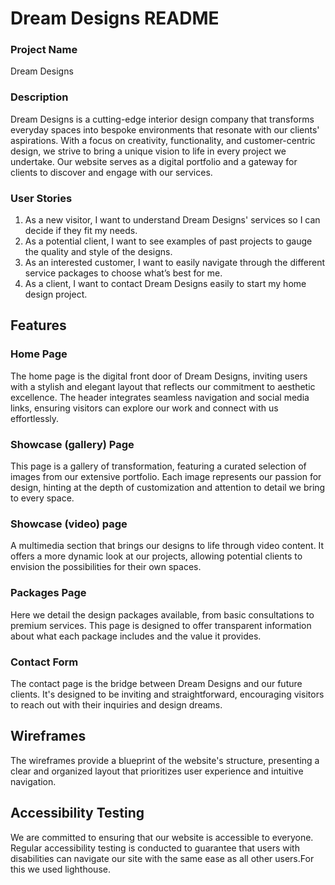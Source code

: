 <h1><b>Dream Designs README</b></h1>

<h3>Project Name</h3>
Dream Designs

<h3>Description</h3>
<p>Dream Designs is a cutting-edge interior design company that transforms everyday spaces into bespoke environments that resonate with our clients' aspirations. With a focus on creativity, functionality, and customer-centric design, we strive to bring a unique vision to life in every project we undertake. Our website serves as a digital portfolio and a gateway for clients to discover and engage with our services.</p>

<h3>User Stories</h3>
<ol type="1.">
<li>As a new visitor, I want to understand Dream Designs' services so I can decide if they fit my needs.</li>
<li>As a potential client, I want to see examples of past projects to gauge the quality and style of the designs.</li>
<li>As an interested customer, I want to easily navigate through the different service packages to choose what’s best for me.</li>
<li>As a client, I want to contact Dream Designs easily to start my home design project.</li>
</ol>

<h2>Features</h2>
<h3>Home Page</h3>
<p>The home page is the digital front door of Dream Designs, inviting users with a stylish and elegant layout that reflects our commitment to aesthetic excellence. The header integrates seamless navigation and social media links, ensuring visitors can explore our work and connect with us effortlessly.</p>

<h3>Showcase (gallery) Page</h3>
<p>This page is a gallery of transformation, featuring a curated selection of images from our extensive portfolio. Each image represents our passion for design, hinting at the depth of customization and attention to detail we bring to every space.</p>

<h3>Showcase (video) page</h3>
<p>A multimedia section that brings our designs to life through video content. It offers a more dynamic look at our projects, allowing potential clients to envision the possibilities for their own spaces.</p>

<h3>Packages Page</h3>
<p>Here we detail the design packages available, from basic consultations to premium services. This page is designed to offer transparent information about what each package includes and the value it provides.</p>

<h3>Contact Form</h3>
<p>The contact page is the bridge between Dream Designs and our future clients. It's designed to be inviting and straightforward, encouraging visitors to reach out with their inquiries and design dreams.</p>

<h2>Wireframes</h2>
<p>The wireframes provide a blueprint of the website's structure, presenting a clear and organized layout that prioritizes user experience and intuitive navigation.</p>

<h2>Accessibility Testing</h2>
<p>We are committed to ensuring that our website is accessible to everyone. Regular accessibility testing is conducted to guarantee that users with disabilities can navigate our site with the same ease as all other users.For this we used lighthouse. </p>


